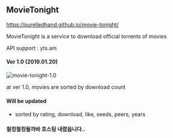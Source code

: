 ## MovieTonight

https://purelledhand.github.io/movie-tonight/

MovieTonight is a service to download official torrents of movies

API support : yts.am

#### Ver 1.0 (2019.01.20)

![movie-tonight-1.0](movie-tonight-1.0.gif)

at ver 1.0, movies are sorted by download count

#### Will be updated

* sorted by rating, download, like, seeds, peers, years

#### 철컹철컹될까바 호스팅 내렸읍니다..
